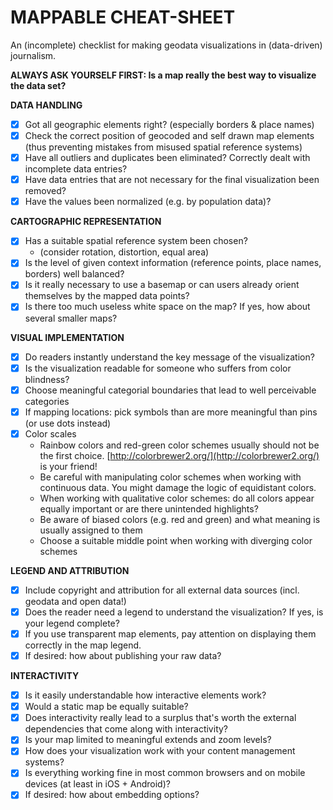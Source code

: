 # MAPPABLE CHEAT-SHEET
An (incomplete) checklist for making geodata visualizations in (data-driven) journalism.

**ALWAYS ASK YOURSELF FIRST: Is a map really the best way to visualize the data set?**

**DATA HANDLING**
* [x] Got all geographic elements right? (especially borders &amp; place names)
* [x] Check the correct position of geocoded and self drawn map elements
(thus preventing mistakes from misused spatial reference systems)
* [x] Have all outliers and duplicates been eliminated? Correctly dealt with incomplete data entries?
* [x] Have data entries that are not necessary for the final visualization been removed?
* [x] Have the values been normalized (e.g. by population data)?

**CARTOGRAPHIC REPRESENTATION**
* [x] Has a suitable spatial reference system been chosen?
  - (consider rotation, distortion, equal area)
* [x] Is the level of given context information (reference points, place names, borders) well balanced?
* [x] Is it really necessary to use a basemap or can users already orient themselves by the mapped data points?
* [x] Is there too much useless white space on the map? If yes, how about several smaller maps?

**VISUAL IMPLEMENTATION**
* [x] Do readers instantly understand the key message of the visualization?
* [x] Is the visualization readable for someone who suffers from color blindness?
* [x] Choose meaningful categorial boundaries that lead to well perceivable categories
* [x] If mapping locations: pick symbols than are more meaningful than pins (or use dots instead)
* [x] Color scales
  - Rainbow colors and red-green color schemes usually should not be the first choice. [http://colorbrewer2.org/](http://colorbrewer2.org/) is your friend!
  - Be careful with manipulating color schemes when working with continuous data. You might damage the logic of equidistant colors.
  - When working with qualitative color schemes: do all colors appear equally important or are there unintended highlights?
  - Be aware of biased colors (e.g. red and green) and what meaning is usually assigned to them
  - Choose a suitable middle point when working with diverging color schemes

**LEGEND AND ATTRIBUTION**
* [x] Include copyright and attribution for all external data sources (incl. geodata and open data!)
* [x] Does the reader need a legend to understand the visualization? If yes, is your legend complete?
* [x] If you use transparent map elements, pay attention on displaying them correctly in the map legend.
* [x] If desired: how about publishing your raw data?

**INTERACTIVITY**
* [x] Is it easily understandable how interactive elements work?
* [x] Would a static map be equally suitable? 
* [x] Does interactivity really lead to a surplus that&#39;s worth the external dependencies that come along with interactivity?
* [x] Is your map limited to meaningful extends and zoom levels?
* [x] How does your visualization work with your content management systems?
* [x] Is everything working fine in most common browsers and on mobile devices (at least in iOS + Android)?
* [x] If desired: how about embedding options?
